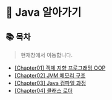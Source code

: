# 🚀 Java 알아가기

## 📚 목차

> 현재창에서 이동합니다.

- [[Chapter01] 객체 지향 프로그래밍 OOP](https://github.com/jthugg/Java-Study/blob/main/docs/ch01-oop.md)
- [[Chapter02] JVM 메모리 구조](https://github.com/jthugg/Java-Study/blob/main/docs/ch02-jvm-memory-structure.md)
- [[Chapter03] Java 컴파일 과정](https://github.com/jthugg/Java-Study/blob/main/docs/ch03-compile-sequence.md)
- [[Chapter04] 클래스 로더](https://github.com/jthugg/Java-Study/blob/main/docs/ch04-class-loader.md)
